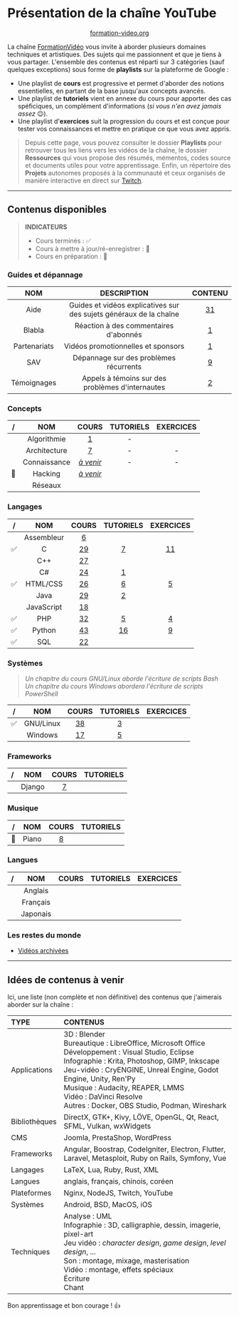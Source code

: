 # Présentation de la chaîne YouTube

<p align="center">
	<img src="https://formation-video.org/img/logo.png" alt=""><br>
	<a href="https://formation-video.org">formation-video.org</a>
</p>

La chaîne [FormationVidéo](https://www.youtube.com/formationvideo8) vous invite à aborder plusieurs domaines techniques et artistiques. Des sujets qui me passionnent et que je tiens à vous partager. L'ensemble des contenus est réparti sur 3 catégories (sauf quelques exceptions) sous forme de **playlists** sur la plateforme de Google :

+ Une playlist de **cours** est progressive et permet d'aborder des notions essentielles, en partant de la base jusqu'aux concepts avancés.
+ Une playlist de **tutoriels** vient en annexe du cours pour apporter des cas spéficiques, un complément d'informations (_si vous n'en avez jamais assez_ 😉).
+ Une playlist d'**exercices** suit la progression du cours et est conçue pour tester vos connaissances et mettre en pratique ce que vous avez appris.

> Depuis cette page, vous pouvez consulter le dossier **Playlists** pour retrouver tous les liens vers les vidéos de la chaîne, le dossier **Ressources** qui vous propose des résumés, mémentos, codes source et documents utiles pour votre apprentissage. Enfin, un répertoire des **Projets** autonomes proposés à la communauté et ceux organisés de manière interactive en direct sur [Twitch](https://www.twitch.tv/jachampagne).

---

## Contenus disponibles

> **INDICATEURS**
> + Cours terminés : ✅
> + Cours à mettre à jour/ré-enregistrer : 🔁
> + Cours en préparation : 🚧

### Guides et dépannage

|NOM|DESCRIPTION|CONTENU|
|:--:|:--:|:--:|
|Aide|Guides et vidéos explicatives sur des sujets généraux de la chaîne|[31](Playlists/aide.md)|
|Blabla|Réaction à des commentaires d'abonnés|[1](Playlists/blabla.md)|
|Partenariats|Vidéos promotionnelles et sponsors|[1](Playlists/partenariats.md)|
|SAV|Dépannage sur des problèmes récurrents|[9](Playlists/sav.md)|
|Témoignages|Appels à témoins sur des problèmes d'internautes|[2](Playlists/temoignages.md)|

### Concepts

|/|NOM|COURS|TUTORIELS|EXERCICES|
|:--:|:--:|:--:|:--:|:--:|
||Algorithmie|[1](Playlists/algorithmie-cours.md)|-||
||Architecture|[7](Playlists/architecture.md)|-|-|
||Connaissance|[_à venir_](https://www.youtube.com/watch?v=nti547hYOgk)|-|-|
|🚧|Hacking|[_à venir_](https://jasonchampagne.fr/static/faq-youtube.html)|||
||Réseaux||||

### Langages

|/|NOM|COURS|TUTORIELS|EXERCICES|
|:--:|:--:|:--:|:--:|:--:|
||Assembleur|[6](Playlists/assembleur-cours.md)|||
|✅|C|[29](Playlists/c-cours.md)|[7](Playlists/c-tutoriels.md)|[11](Playlists/c-exercices.md)|
||C++|[27](Playlists/cpp-cours.md)|||
||C#|[24](Playlists/csharp-cours.md)|[1](Playlists/csharp-tutoriels.md)||
|✅|HTML/CSS|[26](Playlists/html-css-cours.md)|[6](Playlists/html-css-tutoriels.md)|[5](Playlists/html-css-exercices.md)|
||Java|[29](Playlists/java-cours.md)|[2](Playlists/java-tutoriels.md)||
||JavaScript|[18](Playlists/javascript-cours.md)|||
|✅|PHP|[32](Playlists/php-cours.md)|[5](Playlists/php-tutoriels.md)|[4](Playlists/php-exercices.md)|
|✅|Python|[43](Playlists/python-cours.md)|[16](Playlists/python-tutoriels.md)|[9](Playlists/python-exercices.md)|
|✅|SQL|[22](Playlists/sql-cours.md)|||

### Systèmes

> _Un chapitre du cours GNU/Linux aborde l'écriture de scripts Bash_<br>
> _Un chapitre du cours Windows abordera l'écriture de scripts PowerShell_

|/|NOM|COURS|TUTORIELS|EXERCICES|
|:--:|:--:|:--:|:--:|:--:|
|✅|GNU/Linux|[38](Playlists/gnu-linux-cours.md)|[3](Playlists/gnu-linux-tutoriels.md)||
||Windows|[17](Playlists/windows-cours.md)|[5](Playlists/windows-tutoriels.md)||

### Frameworks

|/|NOM|COURS|TUTORIELS|
|:--:|:--:|:--:|:--:|
||Django|[7](Playlists/django-cours.md)||

### Musique

|/|NOM|COURS|TUTORIELS|
|:--:|:--:|:--:|:--:|
|🔁|Piano|[8](Playlists/piano-cours.md)||

### Langues

|/|NOM|COURS|TUTORIELS|EXERCICES|
|:--:|:--:|:--:|:--:|:--:|
||Anglais||||
||Français||||
||Japonais||||

### Les restes du monde

+ [Vidéos archivées](https://www.youtube.com/playlist?list=PLrSOXFDHBtfGv7PbZ66B09ewF6kVSEwE_)

---

## Idées de contenus à venir

Ici, une liste (non complète et non définitive) des contenus que j'aimerais aborder sur la chaîne :

|TYPE|CONTENUS|
|:--|:--|
|Applications|3D : Blender<br>Bureautique : LibreOffice, Microsoft Office<br>Développement : Visual Studio, Eclipse<br>Infographie : Krita, Photoshop, GIMP, Inkscape<br>Jeu-vidéo : CryENGINE, Unreal Engine, Godot Engine, Unity, Ren'Py<br>Musique : Audacity, REAPER, LMMS<br>Vidéo : DaVinci Resolve<br>Autres : Docker, OBS Studio, Podman, Wireshark|
|Bibliothèques|DirectX, GTK+, Kivy, LÖVE, OpenGL, Qt, React, SFML, Vulkan, wxWidgets|
|CMS|Joomla, PrestaShop, WordPress|
|Frameworks|Angular, Boostrap, CodeIgniter, Electron, Flutter, Laravel, Metasploit, Ruby on Rails, Symfony, Vue|
|Langages|LaTeX, Lua, Ruby, Rust, XML|
|Langues|anglais, français, chinois, coréen|
|Plateformes|Nginx, NodeJS, Twitch, YouTube|
|Systèmes|Android, BSD, MacOS, iOS|
|Techniques|Analyse : UML<br>Infographie : 3D, calligraphie, dessin, imagerie, pixel-art<br>Jeu vidéo : _character design_, _game design_, _level design_, ...<br>Son : montage, mixage, masterisation<br>Vidéo : montage, effets spéciaux<br>Écriture<br>Chant|

Bon apprentissage et bon courage ! 👍
